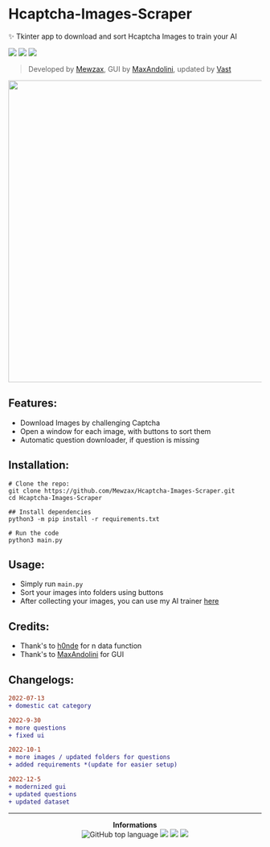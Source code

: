 # Hcaptcha-Images-Scraper

✨ Tkinter app to download and sort Hcaptcha Images to train your AI

<a href="https://github.com/Mewzax/Hcaptcha-Images-Scraper"><img src="https://img.shields.io/github/last-commit/Mewzax/Hcaptcha-Images-Scraper?style=flat" /></a>
<a href="https://github.com/Mewzax/Hcaptcha-Images-Scraper/stargazers"><img src="https://img.shields.io/github/stars/Mewzax/Hcaptcha-Images-Scraper?style=flat" /></a>
<a href="https://github.com/Mewzax/Hcaptcha-Images-Scraper/"><img src="https://visitor-badge.laobi.icu/badge?page_id=Mewzax.Hcaptcha-Images-Scraper" /></a>

> Developed by [Mewzax](https://github.com/Mewzax), GUI by [MaxAndolini](https://github.com/MaxAndolini/hCaptcha-Images), updated by [Vast](https://github.com/imvast)

<img src="https://user-images.githubusercontent.com/75091300/178242326-96c802fe-884c-45e2-95fd-b75c83026e19.png" height="600px" width="600px">

## Features:
- Download Images by challenging Captcha
- Open a window for each image, with buttons to sort them
- Automatic question downloader, if question is missing

## Installation:
```t
# Clone the repo:
git clone https://github.com/Mewzax/Hcaptcha-Images-Scraper.git
cd Hcaptcha-Images-Scraper

## Install dependencies
python3 -m pip install -r requirements.txt

# Run the code
python3 main.py
```

## Usage:
* Simply run `main.py`
* Sort your images into folders using buttons
* After collecting your images, you can use my AI trainer [here](https://github.com/Mewzax/Hcaptcha-AI-Trainer)

## Credits:
- Thank's to [h0nde](https://github.com/h0nde) for n data function
- Thank's to [MaxAndolini](https://github.com/MaxAndolini) for GUI

## Changelogs:
```diff
2022-07-13
+ domestic cat category

2022-9-30
+ more questions
+ fixed ui

2022-10-1
+ more images / updated folders for questions
+ added requirements *(update for easier setup)

2022-12-5
+ modernized gui
+ updated questions
+ updated dataset
```

---

<p align="center"> 
  <b>Informations</b><br>
  <img alt="GitHub top language" src="https://img.shields.io/github/languages/top/Mewzax/Hcaptcha-Images-Scraper">
  <a href="https://github.com/Mewzax/Hcaptcha-Images-Scraper"><img src="https://img.shields.io/github/last-commit/Mewzax/Hcaptcha-Images-Scraper?style=flat" /></a>
  <a href="https://github.com/Mewzax/Hcaptcha-Images-Scraper/stargazers"><img src="https://img.shields.io/github/stars/Mewzax/Hcaptcha-Images-Scraper?style=flat" /></a>
  <a href="https://github.com/Mewzax/Hcaptcha-Images-Scraper/"><img src="https://visitor-badge.laobi.icu/badge?page_id=Mewzax.Hcaptcha-Images-Scraper" /></a>
</p>
